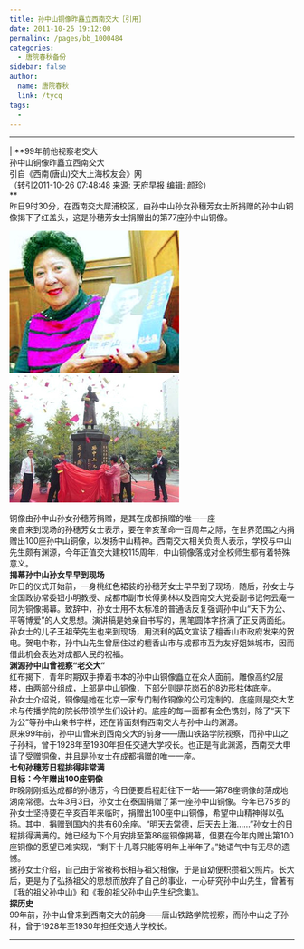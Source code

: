 ```yaml
---
title: 孙中山铜像昨矗立西南交大［引用］
date: 2011-10-26 19:12:00
permalink: /pages/bb_1000484
categories: 
  - 唐院春秋备份
sidebar: false
author: 
  name: 唐院春秋
  link: /tycq
tags: 
  - 
---
```


* * *

  
|  **99年前他视察老交大  
孙中山铜像昨矗立西南交大  
引自《西南(唐山)交大上海校友会》网  
（转引2011-10-26 07:48:48 来源: 天府早报 编辑: 颜珍）  
**  
昨日9时30分，在西南交大犀浦校区，由孙中山孙女孙穗芳女士所捐赠的孙中山铜像揭下了红盖头，这是孙穗芳女士捐赠出的第77座孙中山铜像。  

![](/pic/img1.ph.126.net_Q5YZH-U2XZjy5s3zSqQABA==_42784196477058651.jpg)
![](/pic/img3.ph.126.net_06tgUm5zSFsmIevqhL7Wqg==_2625880057750752403.jpg)

  
  
铜像由孙中山孙女孙穗芳捐赠，是其在成都捐赠的唯一一座  
亲自来到现场的孙穗芳女士表示，要在辛亥革命一百周年之际，在世界范围之内捐赠出100座孙中山铜像，以发扬中山精神。西南交大相关负责人表示，学校与中山先生颇有渊源，今年正值交大建校115周年，中山铜像落成对全校师生都有着特殊意义。  
**揭幕孙中山孙女早早到现场**  
昨日的仪式开始前，一身桃红色裙装的孙穗芳女士早早到了现场，随后，孙女士与全国政协常委钮小明教授、成都市副市长傅勇林以及西南交大党委副书记何云庵一同为铜像揭幕。致辞中，孙女士用不太标准的普通话反复强调孙中山“天下为公、平等博爱”的人文思想。演讲稿是她亲自书写的，黑笔圆体字挤满了正反两面纸。  
孙女士的儿子王祖荣先生也来到现场，用流利的英文宣读了檀香山市政府发来的贺电。贺电中称，孙中山先生曾居住过的檀香山市与成都市互为友好姐妹城市，因而借此机会表达对成都人民的祝福。  
**渊源孙中山曾视察“老交大”**  
红布揭下，青年时期双手捧着书本的孙中山铜像矗立在众人面前。雕像高约2层楼，由两部分组成，上部是中山铜像，下部分则是花岗石的8边形柱体底座。  
孙女士介绍说，铜像是她在北京一家专门制作铜像的公司定制的。底座则是交大艺术与传播学院的院长带领学生们设计的。底座的每一面都有金色镌刻，除了“天下为公”等孙中山亲书字样，还在背面刻有西南交大与孙中山的渊源。  
原来99年前，孙中山曾来到西南交大的前身——唐山铁路学院视察，而孙中山之子孙科，曾于1928年至1930年担任交通大学校长。也正是有此渊源，西南交大申请了受赠铜像，并且是孙女士在成都捐赠的唯一一座。  
**七旬孙穗芳日程排得非常满  
目标：今年赠出100座铜像**  
昨晚刚刚抵达成都的孙穗芳，今日便要启程赶往下一站——第78座铜像的落成地湖南常德。去年3月3日，孙女士在泰国捐赠了第一座孙中山铜像。今年已75岁的孙女士坚持要在辛亥百年来临时，捐赠出100座中山铜像，希望中山精神得以弘扬。其中，捐赠到国内的共有60余座。“明天去常德，后天去上海……”孙女士的日程排得满满的。她已经为下个月安排至第86座铜像揭幕，但要在今年内赠出第100座铜像的愿望已难实现，“剩下十几尊只能等明年上半年了。”她语气中有无尽的遗憾。  
据孙女士介绍，自己由于常被称长相与祖父相像，于是自幼便积攒祖父照片。长大后，更是为了弘扬祖父的思想而放弃了自己的事业，一心研究孙中山先生，曾著有《我的祖父孙中山》和《我的祖父孙中山先生纪念集》。  
**探历史**  
99年前，孙中山曾来到西南交大的前身——唐山铁路学院视察，而孙中山之子孙科，曾于1928年至1930年担任交通大学校长。  
  
  
---
